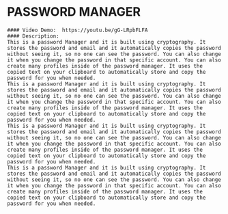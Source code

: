  # PASSWORD MANAGER
    #### Video Demo:  https://youtu.be/gG-LRpbFLFA
    #### Description:
    This is a password Manager and it is built using cryptography. It stores the password and email and it automatically copies the password without seeing it, so no one can see the password. You can also change it when you change the password in that specific account. You can also create many profiles inside of the password manager. It uses the copied text on your clipboard to automatically store and copy the password for you when needed.
    This is a password Manager and it is built using cryptography. It stores the password and email and it automatically copies the password without seeing it, so no one can see the password. You can also change it when you change the password in that specific account. You can also create many profiles inside of the password manager. It uses the copied text on your clipboard to automatically store and copy the password for you when needed.
    This is a password Manager and it is built using cryptography. It stores the password and email and it automatically copies the password without seeing it, so no one can see the password. You can also change it when you change the password in that specific account. You can also create many profiles inside of the password manager. It uses the copied text on your clipboard to automatically store and copy the password for you when needed.
    This is a password Manager and it is built using cryptography. It stores the password and email and it automatically copies the password without seeing it, so no one can see the password. You can also change it when you change the password in that specific account. You can also create many profiles inside of the password manager. It uses the copied text on your clipboard to automatically store and copy the password for you when needed.